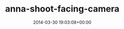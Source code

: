 ---
title:		"anna-shoot-facing-camera"
type:		"photos"
mediatype:		"upload"
description:		"TBC"
date:		"2014-03-30 19:03:08+00:00"
album:		"people"
filename:		"anna-shoot-facing-camera.md"
series:		""
cl_public_id:		"people/anna-shoot-facing-camera"
cl_version:		1497005353
format:		"tiff"
bytes:		2336864
width:		961
height:		1440
colours:
- "#E4D5CA"
- "#877974"
- "#2C331C"
- "#BBC3D4"
- "#3A3731"
- "#77796A"
- "#2A271A"
- "#DDB291"
- "#7D6150"
- "#DFBE92"
- "#5C6F8C"
- "#788179"
- "#526F85"
- "#B9C3C8"
- "#839ABA"
- "#BFB0BB"
- "#3B2A23"
- "#837053"
- "#566138"
- "#7B878C"
- "#7D7E8B"
- "#202D18"
- "#8E7C8A"
- "#D2D3C9"
- "#81A7C4"
- "#383E38"
- "#B4BBB6"
exposure_mode:		"Auto"
program:		"Aperture-priority AE"
aperture:		"1.4"
focal_length:		"50.0 mm"
iso:		"50"
shutter_speed:		"1/160"
metering:		"Center-weighted average"
flash:		"Off, Did not fire"
white_balance:		"Custom"
colour_temp:		"6050"
has_crop:		"false"
orientation:		"Horizontal (normal)"
camera_model:		"NIKON D800"
lens_info:		"0mm f/0"
artist:		"No artist info"
x_resolution:		"300"
y_resolution:		"300"
---